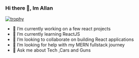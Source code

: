 ### Hi there 👋, Im Allan 
[![trophy](https://github-profile-trophy.vercel.app/?username=allanetizen)](https://github.com/ryo-ma/github-profile-trophy)


<!--
**Allanetizen/Allanetizen** is a ✨ _special_ ✨ repository because its `README.md` (this file) appears on your GitHub profile.

Here are some ideas to get you started:


- 📫 How to reach me: ...
- 😄 Pronouns: ...
- ⚡ Fun fact: ...
-->

- 🔭 I’m currently working on a few react projects
- 🌱 I’m currently learning ReactJS
- 👯 I’m looking to collaborate on building React applications
- 🤔 I’m looking for help with my MERN fullstack journey
- 💬 Ask me about Tech ,Cars and Guns
